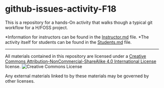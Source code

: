 # github-issues-activity-F18

This is a repository for a hands-On activity that walks though a typical git workflow for a H/FOSS project.

*Information for instructors can be found in the [Instructor.md](Instructor.md) file.
*The activity itself for students can be found in the [Students.md](Students.md) file.

---

All materials contained in this repository are licensed under a [Creative Commons Attribution-NonCommercial-ShareAlike 4.0 International License](https://creativecommons.org/licenses/by-nc-sa/4.0/) license. ![Creative Commons License](https://i.creativecommons.org/l/by-nc-sa/4.0/88x31.png)

Any external materials linked to by these materials may be governed by other licenses.
